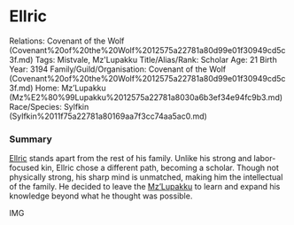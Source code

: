 # Ellric

Relations: Covenant of the Wolf (Covenant%20of%20the%20Wolf%2012575a22781a80d99e01f30949cd5c3f.md) 
Tags: Mistvale, Mz'Lupakku
Title/Alias/Rank: Scholar
Age: 21
Birth Year: 3194
Family/Guild/Organisation: Covenant of the Wolf (Covenant%20of%20the%20Wolf%2012575a22781a80d99e01f30949cd5c3f.md) 
Home: Mz’Lupakku (Mz%E2%80%99Lupakku%2012575a22781a8030a6b3ef34e94fc9b3.md) 
Race/Species: Sylfkin (Sylfkin%2011f75a22781a80169aa7f3cc74aa5ac0.md)

### Summary

[Ellric](Ellric%2013a75a22781a80638445e0e2f0372028.md) stands apart from the rest of his family. Unlike his strong and labor-focused kin, Ellric chose a different path, becoming a scholar. Though not physically strong, his sharp mind is unmatched, making him the intellectual of the family. He decided to leave the [Mz’Lupakku](Mz%E2%80%99Lupakku%2012575a22781a8030a6b3ef34e94fc9b3.md)  to learn and expand his knowledge beyond what he thought was possible.

IMG